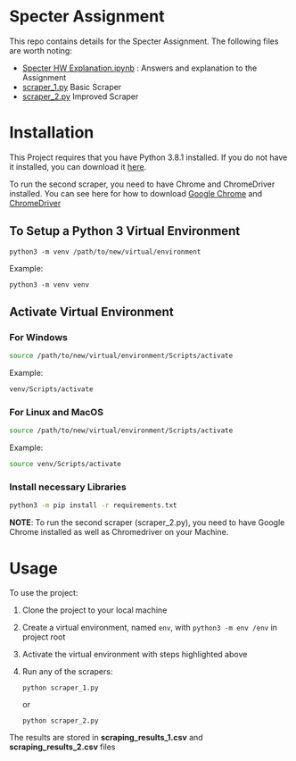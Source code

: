 
# Specter Assignment

This repo contains details for the Specter Assignment. The following files are worth noting:

- [Specter HW Explanation.ipynb](https://github.com/cornzyblack/specter_hw/blob/master/Specter%20HW%20Explanation.ipynb) : Answers and explanation to the Assignment
- [scraper_1.py](https://github.com/cornzyblack/specter_hw/blob/master/scraper_2.py)  Basic Scraper
- [scraper_2.py](https://github.com/cornzyblack/specter_hw/blob/master/scraper_2.py) Improved Scraper


# Installation

This Project requires that you have Python 3.8.1 installed. If you do not have it installed, you can download it [here](https://www.python.org/downloads/release/python-381/).

To run the second scraper, you need to have Chrome and ChromeDriver installed. You can see here for how to download [Google Chrome](https://www.google.com/chrome/) and [ChromeDriver](https://sites.google.com/a/chromium.org/chromedriver/downloads)

## To Setup a Python 3  Virtual  Environment

```python3 -m venv /path/to/new/virtual/environment```

Example:

```python3 -m venv venv```

## Activate Virtual Environment

### For Windows
```bash
source /path/to/new/virtual/environment/Scripts/activate
```
Example:
```bash
venv/Scripts/activate
```

### For Linux and MacOS
```bash
source /path/to/new/virtual/environment/Scripts/activate
```
Example:

```bash
source venv/Scripts/activate
```

### Install necessary Libraries

```bash
python3 -m pip install -r requirements.txt
```
**NOTE**:
To run the second scraper (scraper_2.py), you need to have Google Chrome installed as well as Chromedriver on your Machine.

# Usage

To use the project:

1. Clone the project to your local machine
2. Create a virtual environment, named `env`, with `python3 -m env /env` in project root
3. Activate the virtual environment with steps highlighted above
4. Run any of the scrapers:
     
       python scraper_1.py
      
      or
      
       python scraper_2.py


The results are stored in **scraping_results_1.csv** and **scraping_results_2.csv** files
